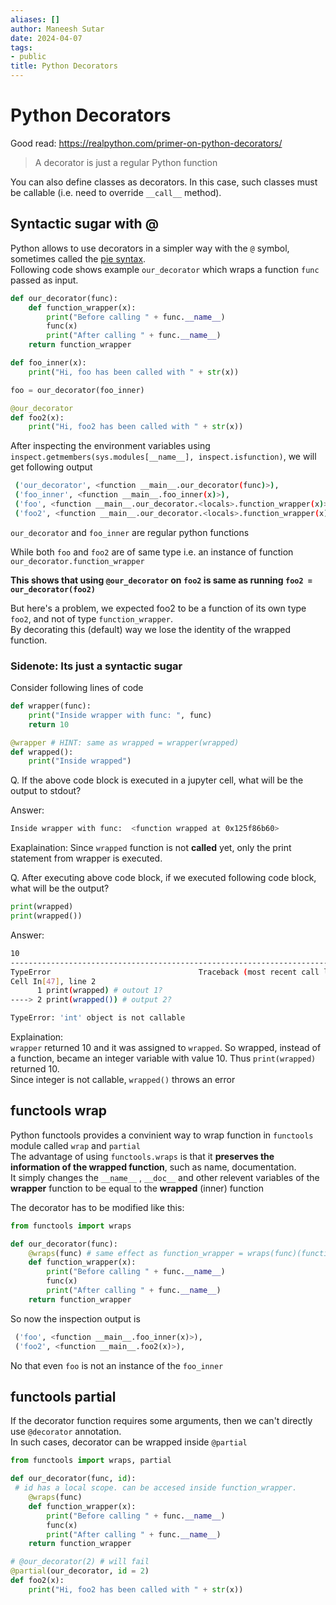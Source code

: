 ```yaml
---
aliases: []
author: Maneesh Sutar
date: 2024-04-07
tags:
- public
title: Python Decorators
---
```


# Python Decorators

Good read: <https://realpython.com/primer-on-python-decorators/>

 > 
 > A decorator is just a regular Python function

You can also define classes as decorators. In this case, such classes must be callable (i.e. need to override `__call__` method).

## Syntactic sugar with @

Python allows to use decorators in a simpler way with the `@` symbol, sometimes called the [pie syntax](https://www.python.org/dev/peps/pep-0318/#background).  
Following code shows example `our_decorator` which wraps a function `func` passed as input.

````python
def our_decorator(func):
    def function_wrapper(x):
        print("Before calling " + func.__name__)
        func(x)
        print("After calling " + func.__name__)
    return function_wrapper

def foo_inner(x):
    print("Hi, foo has been called with " + str(x))

foo = our_decorator(foo_inner)

@our_decorator
def foo2(x):
    print("Hi, foo2 has been called with " + str(x))
````

After inspecting the environment variables using `inspect.getmembers(sys.modules[__name__], inspect.isfunction)`, we will get following output

````bash
 ('our_decorator', <function __main__.our_decorator(func)>),
 ('foo_inner', <function __main__.foo_inner(x)>),
 ('foo', <function __main__.our_decorator.<locals>.function_wrapper(x)>),
 ('foo2', <function __main__.our_decorator.<locals>.function_wrapper(x)>),
````

`our_decorator` and  `foo_inner` are regular python functions

While both `foo` and `foo2` are of same type i.e. an instance of function  `our_decorator.function_wrapper`

**This shows that using `@our_decorator` on `foo2` is same as running `foo2 = our_decorator(foo2)`**

But here's a problem, we expected foo2 to be a function of its own type `foo2`, and not of type `function_wrapper`.  
By decorating this (default) way we lose the identity of the wrapped function.

### Sidenote: Its just a syntactic sugar

Consider following lines of code

````python
def wrapper(func):
    print("Inside wrapper with func: ", func)
    return 10 

@wrapper # HINT: same as wrapped = wrapper(wrapped)
def wrapped():
    print("Inside wrapped")
````

Q. If the above code block is executed in a jupyter cell, what will be the output to stdout?

Answer:

````bash
Inside wrapper with func:  <function wrapped at 0x125f86b60>
````

Exaplaination: Since `wrapped` function is not **called** yet, only the print statement from wrapper is executed.

Q. After executing above code block, if we executed following code block, what will be the output?

````python
print(wrapped) 
print(wrapped())
````

Answer:

````bash
10
---------------------------------------------------------------------------
TypeError                                 Traceback (most recent call last)
Cell In[47], line 2
      1 print(wrapped) # outout 1?  
----> 2 print(wrapped()) # output 2? 

TypeError: 'int' object is not callable
````

Explaination:  
`wrapper` returned 10 and it was assigned to `wrapped`. So wrapped, instead of a function, became an integer variable with value 10. Thus `print(wrapped)` returned 10.  
Since integer is not callable, `wrapped()` throws an error

## functools wrap

Python functools provides a convinient way to wrap function in `functools` module called `wrap` and `partial`  
The advantage of using `functools.wraps` is that it **preserves the information of the wrapped function**, such as name, documentation.  
It simply changes the `__name__` , `__doc__` and other relevent variables of the **wrapper** function to be equal to the **wrapped** (inner) function

The decorator has to be modified like this:

````python
from functools import wraps

def our_decorator(func):
    @wraps(func) # same effect as function_wrapper = wraps(func)(function_wrapper)
    def function_wrapper(x):
        print("Before calling " + func.__name__)
        func(x)
        print("After calling " + func.__name__)
    return function_wrapper 
````

So now the inspection output is

````python
 ('foo', <function __main__.foo_inner(x)>),
 ('foo2', <function __main__.foo2(x)>),
````

No that even `foo` is not an instance of the `foo_inner`

## functools partial

If the decorator function requires some arguments, then we can't directly use `@decorator` annotation.  
In such cases, decorator can be wrapped inside `@partial`

````python
from functools import wraps, partial

def our_decorator(func, id):
 # id has a local scope. can be accesed inside function_wrapper.
    @wraps(func)
    def function_wrapper(x):
        print("Before calling " + func.__name__)
        func(x)
        print("After calling " + func.__name__)
    return function_wrapper

# @our_decorator(2) # will fail
@partial(our_decorator, id = 2)
def foo2(x):
    print("Hi, foo2 has been called with " + str(x))
````
